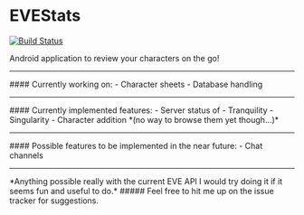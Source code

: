 # EVEStats
[![Build Status](https://travis-ci.org/vectorman1/EVEStats.svg?branch=master)](https://travis-ci.org/vectorman1/EVEStats)

Android application to review your characters on the go!
<hr>
#### Currently working on:
 - Character sheets
 - Database handling

<hr>
#### Currently implemented features:
 - Server status of 
    - Tranquility
    - Singularity
 - Character addition *(no way to browse them yet though...)*

<hr>
#### Possible features to be implemented in the near future:
 - Chat channels

<hr>
*Anything possible really with the current EVE API I would try doing it if it seems fun and useful to do.*
##### Feel free to hit me up on the issue tracker for suggestions.

